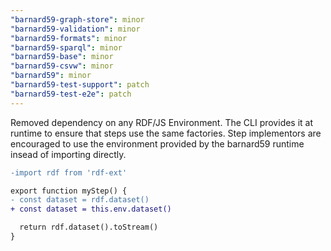 ```yaml
---
"barnard59-graph-store": minor
"barnard59-validation": minor
"barnard59-formats": minor
"barnard59-sparql": minor
"barnard59-base": minor
"barnard59-csvw": minor
"barnard59": minor
"barnard59-test-support": patch
"barnard59-test-e2e": patch
---
```


Removed dependency on any RDF/JS Environment. The CLI provides it at runtime to ensure that steps
use the same factories. Step implementors are encouraged to use the environment provided by the
barnard59 runtime insead of importing directly.

```diff
-import rdf from 'rdf-ext'

export function myStep() {
- const dataset = rdf.dataset()
+ const dataset = this.env.dataset()

  return rdf.dataset().toStream()
}
```
